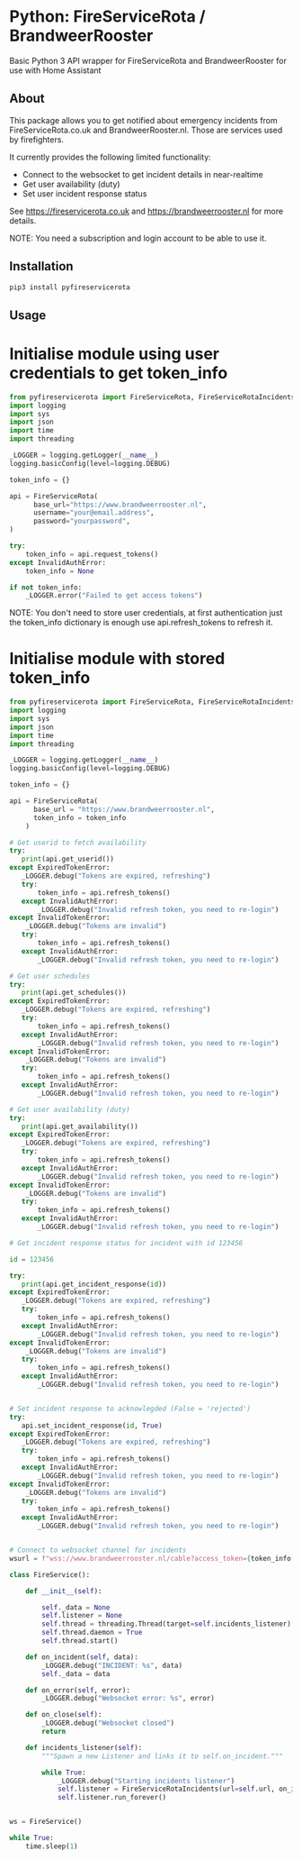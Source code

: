 # Python: FireServiceRota / BrandweerRooster

Basic Python 3 API wrapper for FireServiceRota and BrandweerRooster for use with Home Assistant

## About

This package allows you to get notified about emergency incidents from FireServiceRota.co.uk and BrandweerRooster.nl.
Those are services used by firefighters.

It currently provides the following limited functionality:

- Connect to the websocket to get incident details in near-realtime
- Get user availability (duty)
- Set user incident response status

See https://fireservicerota.co.uk and https://brandweerrooster.nl for more details.

NOTE: You need a subscription and login account to be able to use it.

## Installation

```bash
pip3 install pyfireservicerota
```

## Usage

# Initialise module using user credentials to get token_info
```python
from pyfireservicerota import FireServiceRota, FireServiceRotaIncidents, FireServiceRotaError, ExpiredTokenError, InvalidTokenError, InvalidAuthError
import logging
import sys
import json
import time
import threading

_LOGGER = logging.getLogger(__name__)
logging.basicConfig(level=logging.DEBUG)

token_info = {}

api = FireServiceRota(
      base_url="https://www.brandweerrooster.nl",
      username="your@email.address",
      password="yourpassword",
)

try:
    token_info = api.request_tokens()
except InvalidAuthError:
    token_info = None

if not token_info:
    _LOGGER.error("Failed to get access tokens")
```

NOTE: You don't need to store user credentials, at first authentication just the token_info dictionary is enough use api.refresh_tokens to refresh it.

# Initialise module with stored token_info
```python
from pyfireservicerota import FireServiceRota, FireServiceRotaIncidents, FireServiceRotaError, ExpiredTokenError, InvalidTokenError, InvalidAuthError
import logging
import sys
import json
import time
import threading

_LOGGER = logging.getLogger(__name__)
logging.basicConfig(level=logging.DEBUG)

token_info = {}

api = FireServiceRota(
      base_url = "https://www.brandweerrooster.nl",
      token_info = token_info
    )

# Get userid to fetch availability
try:
   print(api.get_userid())
except ExpiredTokenError:
   _LOGGER.debug("Tokens are expired, refreshing")
   try:
       token_info = api.refresh_tokens()
   except InvalidAuthError:
       _LOGGER.debug("Invalid refresh token, you need to re-login")
except InvalidTokenError:
    _LOGGER.debug("Tokens are invalid")
   try:
       token_info = api.refresh_tokens()
   except InvalidAuthError:
       _LOGGER.debug("Invalid refresh token, you need to re-login")

# Get user schedules
try:
   print(api.get_schedules())
except ExpiredTokenError:
   _LOGGER.debug("Tokens are expired, refreshing")
   try:
       token_info = api.refresh_tokens()
   except InvalidAuthError:
       _LOGGER.debug("Invalid refresh token, you need to re-login")
except InvalidTokenError:
    _LOGGER.debug("Tokens are invalid")
   try:
       token_info = api.refresh_tokens()
   except InvalidAuthError:
       _LOGGER.debug("Invalid refresh token, you need to re-login")

# Get user availability (duty)
try:
   print(api.get_availability())
except ExpiredTokenError:
   _LOGGER.debug("Tokens are expired, refreshing")
   try:
       token_info = api.refresh_tokens()
   except InvalidAuthError:
       _LOGGER.debug("Invalid refresh token, you need to re-login")
except InvalidTokenError:
    _LOGGER.debug("Tokens are invalid")
   try:
       token_info = api.refresh_tokens()
   except InvalidAuthError:
       _LOGGER.debug("Invalid refresh token, you need to re-login")

# Get incident response status for incident with id 123456

id = 123456

try:
   print(api.get_incident_response(id))
except ExpiredTokenError:
   _LOGGER.debug("Tokens are expired, refreshing")
   try:
       token_info = api.refresh_tokens()
   except InvalidAuthError:
       _LOGGER.debug("Invalid refresh token, you need to re-login")
except InvalidTokenError:
    _LOGGER.debug("Tokens are invalid")
   try:
       token_info = api.refresh_tokens()
   except InvalidAuthError:
       _LOGGER.debug("Invalid refresh token, you need to re-login")


# Set incident response to acknowlegded (False = 'rejected')
try:
   api.set_incident_response(id, True)
except ExpiredTokenError:
   _LOGGER.debug("Tokens are expired, refreshing")
   try:
       token_info = api.refresh_tokens()
   except InvalidAuthError:
       _LOGGER.debug("Invalid refresh token, you need to re-login")
except InvalidTokenError:
    _LOGGER.debug("Tokens are invalid")
   try:
       token_info = api.refresh_tokens()
   except InvalidAuthError:
       _LOGGER.debug("Invalid refresh token, you need to re-login")


# Connect to websocket channel for incidents
wsurl = f"wss://www.brandweerrooster.nl/cable?access_token={token_info['access_token']}"

class FireService():

    def __init__(self):

        self._data = None
        self.listener = None
        self.thread = threading.Thread(target=self.incidents_listener)
        self.thread.daemon = True
        self.thread.start()

    def on_incident(self, data):
        _LOGGER.debug("INCIDENT: %s", data)
        self._data = data

    def on_error(self, error):
        _LOGGER.debug("Websocket error: %s", error)

    def on_close(self):
        _LOGGER.debug("Websocket closed")
        return

    def incidents_listener(self):
        """Spawn a new Listener and links it to self.on_incident."""

        while True:
            _LOGGER.debug("Starting incidents listener")
            self.listener = FireServiceRotaIncidents(url=self.url, on_incident=self.on_incident, on_error=self.on_error, on_close=self.on_close)
            self.listener.run_forever()


ws = FireService()

while True:
    time.sleep(1)
```

